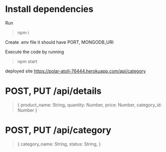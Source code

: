 # Install dependencies

Run
> npm i

Create .env file it should have PORT, MONGODB_URI

Execute the code by running
> npm start 

deployed site https://polar-atoll-76444.herokuapp.com/api/category

# POST, PUT /api/details 
>{
> product_name: String,
> quantity: Number,
> price: Number,
> category_id: Number
> }

# POST, PUT /api/category

>{
> category_name: String,
> status: String,
> }
